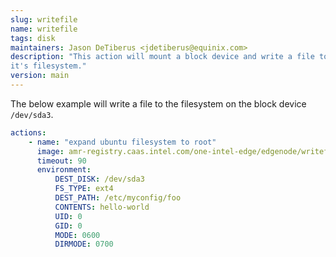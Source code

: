 ```yaml
---
slug: writefile
name: writefile
tags: disk
maintainers: Jason DeTiberus <jdetiberus@equinix.com>
description: "This action will mount a block device and write a file to a destination path on
it's filesystem."
version: main
---
```


The below example will write a file to the filesystem on the block device `/dev/sda3`.

```yaml
actions:
    - name: "expand ubuntu filesystem to root"
      image: amr-registry.caas.intel.com/one-intel-edge/edgenode/writefile:main
      timeout: 90
      environment:
          DEST_DISK: /dev/sda3
          FS_TYPE: ext4
          DEST_PATH: /etc/myconfig/foo
          CONTENTS: hello-world
          UID: 0
          GID: 0
          MODE: 0600
          DIRMODE: 0700
```
